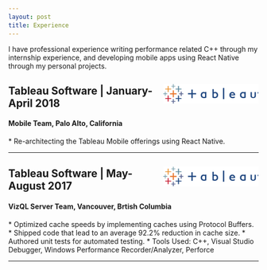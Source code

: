 ```yaml
---
layout: post
title: Experience
---
```


I have professional experience writing performance related C++ through my internship experience, and developing mobile apps using React Native through my personal projects.


<p style="float: right;"><img src="../public/tableau.png" height="39px" width="192px"></p>
<h2>Tableau Software | January-April 2018</h2>
<h4>Mobile Team, Palo Alto, California</h4>
* Re-architecting the Tableau Mobile offerings using React Native.
<hr style="clear:both;">

<p style="float: right;"><img src="../public/tableau.png" height="39px" width="192px"></p>
<h2>Tableau Software | May-August 2017</h2>
<h4>VizQL Server Team, Vancouver, Brtish Columbia</h4>
* Optimized cache speeds by implementing caches using Protocol Buffers.
* Shipped code that lead to an average 92.2% reduction in cache size.    
* Authored unit tests for automated testing.
* Tools Used: C++, Visual Studio Debugger, Windows Performance Recorder/Analyzer, Perforce
<hr style="clear:both;">
